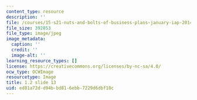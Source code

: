 ```yaml
---
content_type: resource
description: ''
file: /courses/15-s21-nuts-and-bolts-of-business-plans-january-iap-2014/ed81a72dd94bbd816ebb7229d6dbf18c_1.2_slide_13.jpg
file_size: 392853
file_type: image/jpeg
image_metadata:
  caption: ''
  credit: ''
  image-alt: ''
learning_resource_types: []
license: https://creativecommons.org/licenses/by-nc-sa/4.0/
ocw_type: OCWImage
resourcetype: Image
title: 1.2 slide 13
uid: ed81a72d-d94b-bd81-6ebb-7229d6dbf18c
---
```

